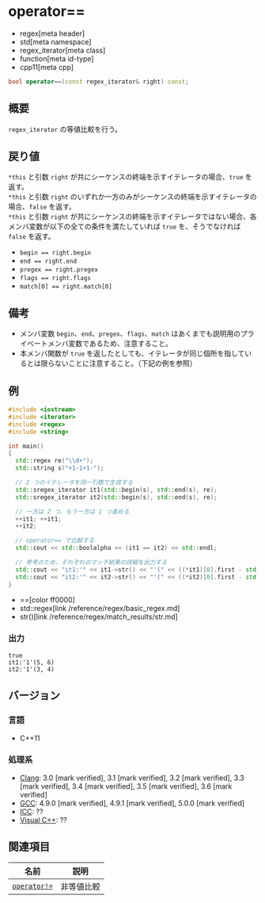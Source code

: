 # operator==
* regex[meta header]
* std[meta namespace]
* regex_iterator[meta class]
* function[meta id-type]
* cpp11[meta cpp]

```cpp
bool operator==(const regex_iterator& right) const;
```

## 概要
`regex_iterator` の等値比較を行う。


## 戻り値
`*this` と引数 `right` が共にシーケンスの終端を示すイテレータの場合、`true` を返す。  
`*this` と引数 `right` のいずれか一方のみがシーケンスの終端を示すイテレータの場合、`false` を返す。  
`*this` と引数 `right` が共にシーケンスの終端を示すイテレータではない場合、各メンバ変数が以下の全ての条件を満たしていれば `true` を、そうでなければ `false` を返す。

- `begin == right.begin`
- `end == right.end`
- `pregex == right.pregex`
- `flags == right.flags`
- `match[0] == right.match[0]`


## 備考
- メンバ変数 `begin`、`end`、`pregex`、`flags`、`match` はあくまでも説明用のプライベートメンバ変数であるため、注意すること。
- 本メンバ関数が `true` を返したとしても、イテレータが同じ個所を指しているとは限らないことに注意すること。（下記の例を参照）


## 例
```cpp example
#include <iostream>
#include <iterator>
#include <regex>
#include <string>

int main()
{
  std::regex re("\\d+");
  std::string s("+1-1+1-");

  // 2 つのイテレータを同一引数で生成する
  std::sregex_iterator it1(std::begin(s), std::end(s), re);
  std::sregex_iterator it2(std::begin(s), std::end(s), re);

  // 一方は 2 つ、もう一方は 1 つ進める
  ++it1; ++it1;
  ++it2;

  // operator== で比較する
  std::cout << std::boolalpha << (it1 == it2) << std::endl;

  // 参考のため、それぞれのマッチ結果の詳細を出力する
  std::cout << "it1:'" << it1->str() << "'(" << ((*it1)[0].first - std::begin(s)) << ", " << ((*it1)[0].second - std::begin(s)) << ')' << std::endl;
  std::cout << "it2:'" << it2->str() << "'(" << ((*it2)[0].first - std::begin(s)) << ", " << ((*it2)[0].second - std::begin(s)) << ')' << std::endl;
}
```
* ==[color ff0000]
* std::regex[link /reference/regex/basic_regex.md]
* str()[link /reference/regex/match_results/str.md]

### 出力
```
true
it1:'1'(5, 6)
it2:'1'(3, 4)
```


## バージョン
### 言語
- C++11

### 処理系
- [Clang](/implementation.md#clang): 3.0 [mark verified], 3.1 [mark verified], 3.2 [mark verified], 3.3 [mark verified], 3.4 [mark verified], 3.5 [mark verified], 3.6 [mark verified]
- [GCC](/implementation.md#gcc): 4.9.0 [mark verified], 4.9.1 [mark verified], 5.0.0 [mark verified]
- [ICC](/implementation.md#icc): ??
- [Visual C++](/implementation.md#visual_cpp): ??


## 関連項目
| 名前                            | 説明       |
|---------------------------------|------------|
| [`operator!=`](op_not_equal.md) | 非等値比較 |
